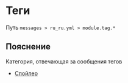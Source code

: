 # Теги
Путь `messages > ru_ru.yml > module.tag.*`

## Пояснение
Категория, отвечающая за сообщения тегов
- [Спойлер](/ru/messages/ru_ru/module/tag/spoiler/)